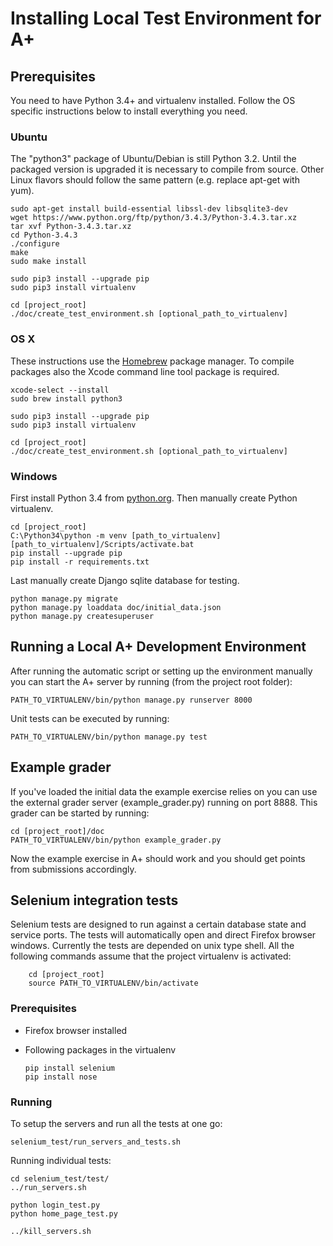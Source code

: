 Installing Local Test Environment for A+
========================================


## Prerequisites

You need to have Python 3.4+ and virtualenv installed.
Follow the OS specific instructions below to install everything you need.

### Ubuntu

The "python3" package of Ubuntu/Debian is still Python 3.2.
Until the packaged version is upgraded it is necessary to compile from source.
Other Linux flavors should follow the same pattern (e.g. replace apt-get with yum).

	sudo apt-get install build-essential libssl-dev libsqlite3-dev
	wget https://www.python.org/ftp/python/3.4.3/Python-3.4.3.tar.xz
	tar xvf Python-3.4.3.tar.xz
	cd Python-3.4.3
	./configure
	make
	sudo make install

	sudo pip3 install --upgrade pip
    sudo pip3 install virtualenv

    cd [project_root]
    ./doc/create_test_environment.sh [optional_path_to_virtualenv]

### OS X

These instructions use the [Homebrew](http://brew.sh/) package manager.
To compile packages also the Xcode command line tool package is required.

    xcode-select --install
    sudo brew install python3

    sudo pip3 install --upgrade pip
    sudo pip3 install virtualenv

	cd [project_root]
	./doc/create_test_environment.sh [optional_path_to_virtualenv]

### Windows

First install Python 3.4 from [python.org](https://www.python.org/downloads/).
Then manually create Python virtualenv.

	cd [project_root]
	C:\Python34\python -m venv [path_to_virtualenv]
	[path_to_virtualenv]/Scripts/activate.bat
	pip install --upgrade pip
	pip install -r requirements.txt

Last manually create Django sqlite database for testing.

	python manage.py migrate
	python manage.py loaddata doc/initial_data.json
	python manage.py createsuperuser


## Running a Local A+ Development Environment

After running the automatic script or setting up the environment manually
you can start the A+ server by running (from the project root folder):

    PATH_TO_VIRTUALENV/bin/python manage.py runserver 8000

Unit tests can be executed by running:

    PATH_TO_VIRTUALENV/bin/python manage.py test


## Example grader

If you've loaded the initial data the example exercise relies on you can use the external grader server
(example_grader.py) running on port 8888. This grader can be started by running:

    cd [project_root]/doc
    PATH_TO_VIRTUALENV/bin/python example_grader.py

Now the example exercise in A+ should work and you should get points from submissions accordingly.


## Selenium integration tests

Selenium tests are designed to run against a certain database state and service ports.
The tests will automatically open and direct Firefox browser windows. Currently the tests
are depended on unix type shell. All the following commands assume that the project
virtualenv is activated:

		cd [project_root]
		source PATH_TO_VIRTUALENV/bin/activate

### Prerequisites

  - Firefox browser installed
  - Following packages in the virtualenv

		pip install selenium
		pip install nose

### Running

To setup the servers and run all the tests at one go:

	selenium_test/run_servers_and_tests.sh

Running individual tests:

	cd selenium_test/test/
	../run_servers.sh

	python login_test.py
	python home_page_test.py

	../kill_servers.sh
